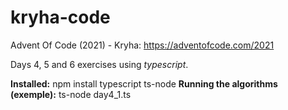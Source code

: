 # kryha-code
Advent Of Code (2021) - Kryha: https://adventofcode.com/2021

Days 4, 5 and 6 exercises using *typescript*.

**Installed:** npm install typescript ts-node
**Running the algorithms (exemple):** ts-node day4_1.ts
